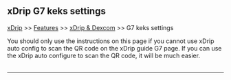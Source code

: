 ## xDrip G7 keks settings  
[xDrip](../../README.md) >> [Features](../Features_page.md) >> [xDrip & Dexcom](../Dexcom_page.md) >> G7 keks settings  
  
You should only use the instructions on this page if you cannot use xDrip auto config to scan the QR code on the xDrip guide G7 page.  If you can use the xDrip auto configure to scan the QR code, it will be much easier.  
<br/>  
  
---  
  
